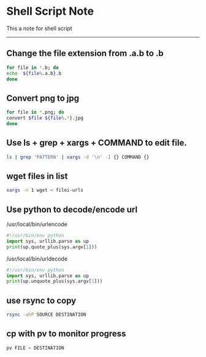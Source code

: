 # Shell Script Note

This a note for shell script

-------------------------------

## Change the file extension from .a.b to .b

```sh
for file in *.b; do   
echo  ${file%.a.b}.b    
done
```
## Convert png to jpg

```sh
for file in *.png; do 
convert $file ${file%.*}.jpg
done
```


## Use ls + grep + xargs + COMMAND to edit file.

```sh
ls | grep 'PATTERN' | xargs -d '\n' -I {} COMMAND {}
```

## wget files in list

```sh
xargs -n 1 wget < filei-urls
```

## Use python to decode/encode url

/usr/local/bin/urlencode

```python
#!/usr/bin/env python
import sys, urllib.parse as up 
print(up.quote_plus(sys.argv[1]))
```

/usr/local/bin/urldecode

```python
#!/usr/bin/env python
import sys, urllib.parse as up 
print(up.unquote_plus(sys.argv[1]))
```

## use rsync to copy 

```sh
rsync -ahP SOURCE DESTINATION
```

## cp with pv to monitor progress

```sh
pv FILE > DESTINATION
```
